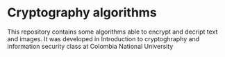 # Cryptography algorithms

This repository contains some algorithms able to encrypt and decript text and images. It was developed in Introduction to cryptoghraphy and information security class at Colombia National University
